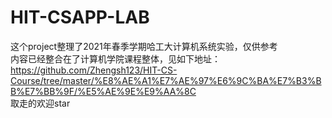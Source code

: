 # HIT-CSAPP-LAB  
这个project整理了2021年春季学期哈工大计算机系统实验，仅供参考  
内容已经整合在了计算机学院课程整体，见如下地址：  
https://github.com/Zhengsh123/HIT-CS-Course/tree/master/%E8%AE%A1%E7%AE%97%E6%9C%BA%E7%B3%BB%E7%BB%9F/%E5%AE%9E%E9%AA%8C  
取走的欢迎star
